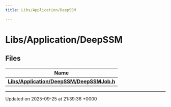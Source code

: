 ```yaml
---
title: Libs/Application/DeepSSM

---
```


# Libs/Application/DeepSSM



## Files

| Name           |
| -------------- |
| **[Libs/Application/DeepSSM/DeepSSMJob.h](../Files/DeepSSMJob_8h.md#file-deepssmjob.h)**  |






-------------------------------

Updated on 2025-09-25 at 21:39:36 +0000
